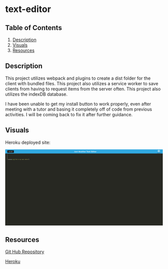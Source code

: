 # text-editor

## Table of Contents
1. [Description](#description)
2. [Visuals](#visuals)
3. [Resources](#resources)

## Description

This project utilizes webpack and plugins to create a dist folder for the client with bundled files. This project also utilizes a service worker to save clients from having to request items from the server often. This project also utilizes the indexDB database.

I have been unable to get my install button to work properly, even after meeting with a tutor and basing it completely off of code from previous activities. I will be coming back to fix it after further guidance.

## Visuals

Heroku deployed site:

![Heroku site gif](./images/JATE.png)


## Resources

[Git Hub Repository](https://github.com/vmalie3/text-editor)

[Heroku](https://radiant-hollows-41625.herokuapp.com/)


